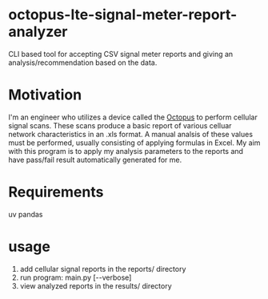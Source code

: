 # octopus-lte-signal-meter-report-analyzer
CLI based tool for accepting CSV signal meter reports and giving an analysis/recommendation based on the data.

# Motivation
I'm an engineer who utilizes a device called the [Octopus](https://www.bvsystems.com/product/octopus-4g-lte-signal-meter/) to perform cellular signal scans. These scans produce a basic report of various celluar network characteristics in an .xls format. A manual analsis of these values must be performed, usually consisting of applying formulas in Excel. My aim with this program is to apply my analysis parameters to the reports and have pass/fail result automatically generated for me.  

# Requirements 
uv
pandas

# usage
1. add cellular signal reports in the reports/ directory
2. run program: main.py [--verbose]
3. view analyzed reports in the results/ directory
